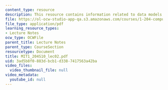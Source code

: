 ```yaml
---
content_type: resource
description: This resource contains information related to data models and normalization.
file: https://ol-ocw-studio-app-qa.s3.amazonaws.com/courses/1-204-computer-algorithms-in-systems-engineering-spring-2010/3ad5b8f0883dbcb1d3387417563a42ba_MIT1_204S10_lec02.pdf
file_type: application/pdf
learning_resource_types:
- Lecture Notes
ocw_type: OCWFile
parent_title: Lecture Notes
parent_type: CourseSection
resourcetype: Document
title: MIT1_204S10_lec02.pdf
uid: 3ad5b8f0-883d-bcb1-d338-7417563a42ba
video_files:
  video_thumbnail_file: null
video_metadata:
  youtube_id: null
---
```

